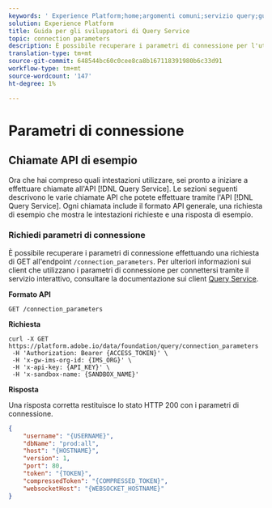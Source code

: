 ```yaml
---
keywords: ' Experience Platform;home;argomenti comuni;servizio query;guida API;parametri di connessione;servizio query;'
solution: Experience Platform
title: Guida per gli sviluppatori di Query Service
topic: connection parameters
description: È possibile recuperare i parametri di connessione per l'utilizzo del servizio interattivo effettuando una richiesta di GET all'endpoint /connection_parameters.
translation-type: tm+mt
source-git-commit: 648544bc60c0cee8ca8b167118391980b6c33d91
workflow-type: tm+mt
source-wordcount: '147'
ht-degree: 1%

---
```



# Parametri di connessione

## Chiamate API di esempio

Ora che hai compreso quali intestazioni utilizzare, sei pronto a iniziare a effettuare chiamate all&#39;API [!DNL Query Service]. Le sezioni seguenti descrivono le varie chiamate API che potete effettuare tramite l&#39;API [!DNL Query Service]. Ogni chiamata include il formato API generale, una richiesta di esempio che mostra le intestazioni richieste e una risposta di esempio.

### Richiedi parametri di connessione

È possibile recuperare i parametri di connessione effettuando una richiesta di GET all&#39;endpoint `/connection_parameters`. Per ulteriori informazioni sui client che utilizzano i parametri di connessione per connettersi tramite il servizio interattivo, consultare la documentazione sui client [Query Service](../clients/overview.md).

**Formato API**

```http
GET /connection_parameters
```

**Richiesta**

```shell
curl -X GET https://platform.adobe.io/data/foundation/query/connection_parameters
 -H 'Authorization: Bearer {ACCESS_TOKEN}' \
 -H 'x-gw-ims-org-id: {IMS_ORG}' \
 -H 'x-api-key: {API_KEY}' \
 -H 'x-sandbox-name: {SANDBOX_NAME}'
```

**Risposta**

Una risposta corretta restituisce lo stato HTTP 200 con i parametri di connessione.

```json
{
    "username": "{USERNAME}",
    "dbName": "prod:all",
    "host": "{HOSTNAME}",
    "version": 1,
    "port": 80,
    "token": "{TOKEN}",
    "compressedToken": "{COMPRESSED_TOKEN}",
    "websocketHost": "{WEBSOCKET_HOSTNAME}"
}
```
